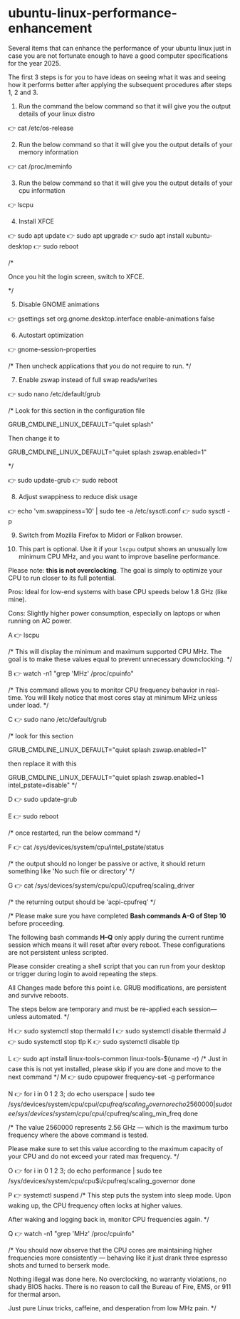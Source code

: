 # ubuntu-linux-performance-enhancement
Several items that can enhance the performance of your ubuntu linux just in case you are not fortunate enough to have a good computer specifications for the year 2025.

The first 3 steps is for you to have ideas on seeing what it was and seeing how it performs better after applying the subsequent procedures after steps 1, 2 and 3.

1. Run the command  the below command so that it will give you the output details of your linux distro

👉 cat /etc/os-release 

2. Run the below command so that it will give you the output details of your memory information

👉 cat /proc/meminfo

3. Run the below command so that it will give you the output details of your cpu information

👉 lscpu

4. Install XFCE

👉 sudo apt update
👉 sudo apt upgrade
👉 sudo apt install xubuntu-desktop
👉 sudo reboot

/*

Once you hit the login screen, switch to XFCE.

*/



5. Disable GNOME animations 

👉 gsettings set org.gnome.desktop.interface enable-animations false

6. Autostart optimization

👉 gnome-session-properties

/*
Then uncheck applications that you do not require to run.
*/

7. Enable zswap instead of full swap reads/writes

👉 sudo nano /etc/default/grub

/*
Look for this section in the configuration file

GRUB_CMDLINE_LINUX_DEFAULT="quiet splash"

Then change it to

GRUB_CMDLINE_LINUX_DEFAULT="quiet splash zswap.enabled=1"

*/

👉 sudo update-grub
👉 sudo reboot

8. Adjust swappiness to reduce disk usage

👉 echo 'vm.swappiness=10' | sudo tee -a /etc/sysctl.conf
👉 sudo sysctl -p

9. Switch from Mozilla Firefox to Midori or Falkon browser.

10. This part is optional. Use it if your `lscpu` output shows an unusually low minimum CPU MHz, and you want to improve baseline performance.

Please note: **this is not overclocking**. The goal is simply to optimize your CPU to run closer to its full potential.

Pros: Ideal for low-end systems with base CPU speeds below 1.8 GHz (like mine). 

Cons: Slightly higher power consumption, especially on laptops or when running on AC power.

A 👉 lscpu

/*
This will display the minimum and maximum supported CPU MHz. The goal is to make these values equal to prevent unnecessary downclocking.
*/

B 👉 watch -n1 "grep 'MHz' /proc/cpuinfo"

/*
This command allows you to monitor CPU frequency behavior in real-time. You will likely notice that most cores stay at minimum MHz unless under load.
*/


C 👉 sudo nano /etc/default/grub

/*
look for this section

GRUB_CMDLINE_LINUX_DEFAULT="quiet splash zswap.enabled=1"

then replace it with this

GRUB_CMDLINE_LINUX_DEFAULT="quiet splash zswap.enabled=1 intel_pstate=disable"
*/


D 👉 sudo update-grub

E 👉 sudo reboot


/*
once restarted, run the below command
*/


F 👉 cat /sys/devices/system/cpu/intel_pstate/status

/*
the output should no longer be passive or active, it should return something like 'No such file or directory'
*/


G 👉 cat /sys/devices/system/cpu/cpu0/cpufreq/scaling_driver

/*
the returning output should be 'acpi-cpufreq'
*/


/*
Please make sure you have completed **Bash commands A–G of Step 10** before proceeding.

The following bash commands **H–Q** only apply during the current runtime session which means it will reset after every reboot. These configurations are not persistent unless scripted.

Please consider creating a shell script that you can run from your desktop or trigger during login to avoid repeating the steps.

All Changes made before this point i.e. GRUB modifications, are persistent and survive reboots.

The steps below are temporary and must be re-applied each session—unless automated.
*/

H 👉 sudo systemctl stop thermald
I 👉 sudo systemctl disable thermald
J 👉 sudo systemctl stop tlp
K 👉 sudo systemctl disable tlp


L 👉 sudo apt install linux-tools-common linux-tools-$(uname -r)
/*
Just in case this is not yet installed, please skip if you are done and move to the next command
*/
M 👉 sudo cpupower frequency-set -g performance


N 👉 for i in 0 1 2 3; do
  echo userspace | sudo tee /sys/devices/system/cpu/cpu$i/cpufreq/scaling_governor
  echo 2560000 | sudo tee /sys/devices/system/cpu/cpu$i/cpufreq/scaling_min_freq
done

/*
The value 2560000 represents 2.56 GHz — which is the maximum turbo frequency where the above command is tested.

Please make sure to set this value according to the maximum capacity of your CPU and do not exceed your rated max frequency.
*/


O 👉 for i in 0 1 2 3; do
  echo performance | sudo tee /sys/devices/system/cpu/cpu$i/cpufreq/scaling_governor
done

P 👉 systemctl suspend
/*
This step puts the system into sleep mode. Upon waking up, the CPU frequency often locks at higher values.

After waking and logging back in, monitor CPU frequencies again.
*/

Q 👉 watch -n1 "grep 'MHz' /proc/cpuinfo"

/*
You should now observe that the CPU cores are maintaining higher frequencies more consistently — behaving like it just drank three espresso shots and turned to berserk mode.

Nothing illegal was done here. No overclocking, no warranty violations, no shady BIOS hacks.
There is no reason to call the Bureau of Fire, EMS, or 911 for thermal arson.

Just pure Linux tricks, caffeine, and desperation from low MHz pain.
*/
